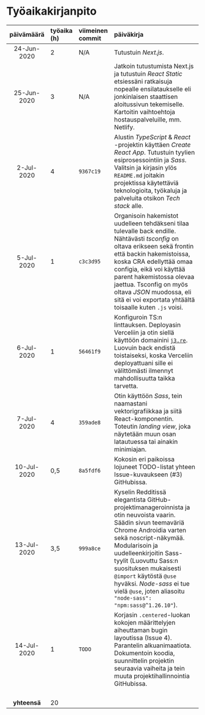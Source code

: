 # Työaikakirjanpito

| päivämäärä | työaika (h) | viimeinen commit | päiväkirja  |
| :----:|:-----| :-----| :-----|
| 24-Jun-2020 | 2 | N/A | Tutustuin *Next.js*. |
| 25-Jun-2020 | 3 | N/A | Jatkoin tutustumista Next.js ja tutustuin *React Static* etsiessäni ratkaisuja nopealle ensilataukselle eli jonkinlaisen staattisen aloitussivun tekemiselle. Kartoitin vaihtoehtoja hostauspalveluille, mm. Netlify. |
| 2-Jul-2020 | 4 | `9367c19` | Alustin *TypeScript* & *React* -projektin käyttäen *Create React App*. Tutustuin tyylien esiprosessointiin ja *Sass*. Valitsin ja kirjasin ylös `README.md` joitakin projektissa käytettäviä teknologioita, työkaluja ja palveluita otsikon *Tech stack* alle. |
| 5-Jul-2020 | 1 | `c3c3d95` | Organisoin hakemistot uudelleen tehdäkseni tilaa tulevalle back endille. Nähtävästi *tsconfig* on oltava erikseen sekä frontin että backin hakemistoissa, koska CRA edellyttää omaa configia, eikä voi käyttää parent hakemistossa olevaa jaettua. Tsconfig on myös oltava *JSON* muodossa, eli sitä ei voi exportata yhtäältä toisaalle kuten `.js` voisi. |
| 6-Jul-2020 | 1 | `56461f9` | Konfiguroin TS:n linttauksen. Deployasin Verceliin ja otin siellä käyttöön domainini [`j3.re`](https://j3.re/). Luovuin back endistä toistaiseksi, koska Verceliin deployattuani sille ei välittömästi ilmennyt mahdollisuutta taikka tarvetta. |
| 7-Jul-2020 | 4 | `359ade8` | Otin käyttöön *Sass*, tein naamastani vektorigrafiikkaa ja siitä React-komponentin. Toteutin *landing view*, joka näytetään muun osan latautuessa tai ainakin minimiajan. |
| 10-Jul-2020 | 0,5 | `8a5fdf6` | Kokosin eri paikoissa lojuneet TODO-listat yhteen Issue-kuvaukseen (#3) GitHubissa. |
| 13-Jul-2020 | 3,5 | `999a8ce` | Kyselin Redditissä elegantista GitHub-projektimanageroinnista ja otin neuvoista vaarin. Säädin sivun teemaväriä Chrome Androidia varten sekä noscript-näkymää. Modularisoin ja uudelleenkirjoitin Sass-tyylit (Luovuttu Sass:n suosituksen mukaisesti `@import` käytöstä `@use` hyväksi. *Node-sass* ei tue vielä `@use`, joten aliasoitu `"node-sass": "npm:sass@^1.26.10"`). |
| 14-Jul-2020 | 1 | `TODO` | Korjasin `.centered`-luokan kokojen määrittelyjen aiheuttaman bugin layoutissa (Issue 4). Parantelin alkuanimaatiota. Dokumentoin koodia, suunnittelin projektin seuraavia vaiheita ja tein muuta projektihallinnointia GitHubissa. |
| | | | |
| | | | |
| | | | |
| | | | |
| **yhteensä**   | 20 | | |
